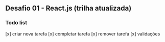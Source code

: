 ## Desafio 01 - React.js (trilha atualizada)

### Todo list

[x] criar nova tarefa
[x] completar tarefa
[x] remover tarefa
[x] validações
